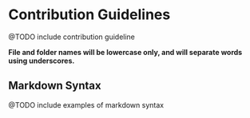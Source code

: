 # Contribution Guidelines
@TODO include contribution guideline

**File and folder names will be lowercase only, and will separate words using underscores.**

## Markdown Syntax
@TODO include examples of markdown syntax
